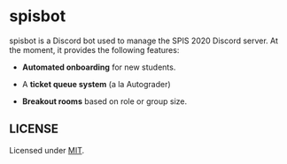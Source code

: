 # spisbot

spisbot is a Discord bot used to manage the SPIS 2020 Discord server.
At the moment, it provides the following features:

- **Automated onboarding** for new students.

- A **ticket queue system** (a la Autograder)

- **Breakout rooms** based on role or group size.

## LICENSE

Licensed under [MIT](./LICENSE).
